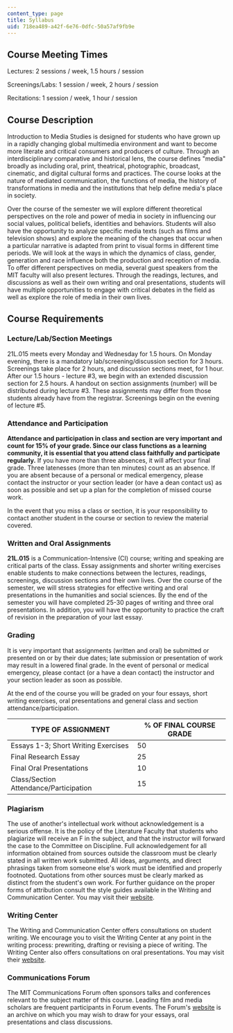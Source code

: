 ```yaml
---
content_type: page
title: Syllabus
uid: 718ea489-a42f-6e76-0dfc-50a57af9fb9e
---
```


Course Meeting Times
--------------------

Lectures: 2 sessions / week, 1.5 hours / session

Screenings/Labs: 1 session / week, 2 hours / session

Recitations: 1 session / week, 1 hour / session

Course Description
------------------

Introduction to Media Studies is designed for students who have grown up in a rapidly changing global multimedia environment and want to become more literate and critical consumers and producers of culture. Through an interdisciplinary comparative and historical lens, the course defines "media" broadly as including oral, print, theatrical, photographic, broadcast, cinematic, and digital cultural forms and practices. The course looks at the nature of mediated communication, the functions of media, the history of transformations in media and the institutions that help define media's place in society.

Over the course of the semester we will explore different theoretical perspectives on the role and power of media in society in influencing our social values, political beliefs, identities and behaviors. Students will also have the opportunity to analyze specific media texts (such as films and television shows) and explore the meaning of the changes that occur when a particular narrative is adapted from print to visual forms in different time periods. We will look at the ways in which the dynamics of class, gender, generation and race influence both the production and reception of media. To offer different perspectives on media, several guest speakers from the MIT faculty will also present lectures. Through the readings, lectures, and discussions as well as their own writing and oral presentations, students will have multiple opportunities to engage with critical debates in the field as well as explore the role of media in their own lives.

Course Requirements
-------------------

### Lecture/Lab/Section Meetings

21L.015 meets every Monday and Wednesday for 1.5 hours. On Monday evening, there is a mandatory lab/screening/discussion section for 3 hours. Screenings take place for 2 hours, and discussion sections meet, for 1 hour. After our 1.5 hours - lecture #3, we begin with an extended discussion section for 2.5 hours. A handout on section assignments (number) will be distributed during lecture #3. These assignments may differ from those students already have from the registrar. Screenings begin on the evening of lecture #5.

### Attendance and Participation

**Attendance and participation in class and section are very important and count for 15% of your grade. Since our class functions as a learning community, it is essential that you attend class faithfully and participate regularly.** If you have more than three absences, it will affect your final grade. Three latenesses (more than ten minutes) count as an absence. If you are absent because of a personal or medical emergency, please contact the instructor or your section leader (or have a dean contact us) as soon as possible and set up a plan for the completion of missed course work.

In the event that you miss a class or section, it is your responsibility to contact another student in the course or section to review the material covered.

### Written and Oral Assignments

**21L.015** is a Communication-Intensive (CI) course; writing and speaking are critical parts of the class. Essay assignments and shorter writing exercises enable students to make connections between the lectures, readings, screenings, discussion sections and their own lives. Over the course of the semester, we will stress strategies for effective writing and oral presentations in the humanities and social sciences. By the end of the semester you will have completed 25-30 pages of writing and three oral presentations. In addition, you will have the opportunity to practice the craft of revision in the preparation of your last essay.

### Grading

It is very important that assignments (written and oral) be submitted or presented on or by their due dates; late submission or presentation of work may result in a lowered final grade. In the event of personal or medical emergency, please contact (or a have a dean contact) the instructor and your section leader as soon as possible.

At the end of the course you will be graded on your four essays, short writing exercises, oral presentations and general class and section attendance/participation.

| TYPE OF ASSIGNMENT | % OF FINAL COURSE GRADE |
| --- | --- |
| Essays 1-3; Short Writing Exercises | 50 |
| Final Research Essay | 25 |
| Final Oral Presentations | 10 |
| Class/Section Attendance/Participation | 15 

### Plagiarism

The use of another's intellectual work without acknowledgement is a serious offense. It is the policy of the Literature Faculty that students who plagiarize will receive an F in the subject, and that the instructor will forward the case to the Committee on Discipline. Full acknowledgement for all information obtained from sources outside the classroom must be clearly stated in all written work submitted. All ideas, arguments, and direct phrasings taken from someone else's work must be identified and properly footnoted. Quotations from other sources must be clearly marked as distinct from the student's own work. For further guidance on the proper forms of attribution consult the style guides available in the Writing and Communication Center. You may visit their [website](http://web.mit.edu/writing/Center).

### Writing Center

The Writing and Communication Center offers consultations on student writing. We encourage you to visit the Writing Center at any point in the writing process: prewriting, drafting or revising a piece of writing. The Writing Center also offers consultations on oral presentations. You may visit their [website](http://web.mit.edu/writing/Center).

### Communications Forum

The MIT Communications Forum often sponsors talks and conferences relevant to the subject matter of this course. Leading film and media scholars are frequent participants in Forum events. The Forum's [website](http://web.mit.edu/comm-forum) is an archive on which you may wish to draw for your essays, oral presentations and class discussions.